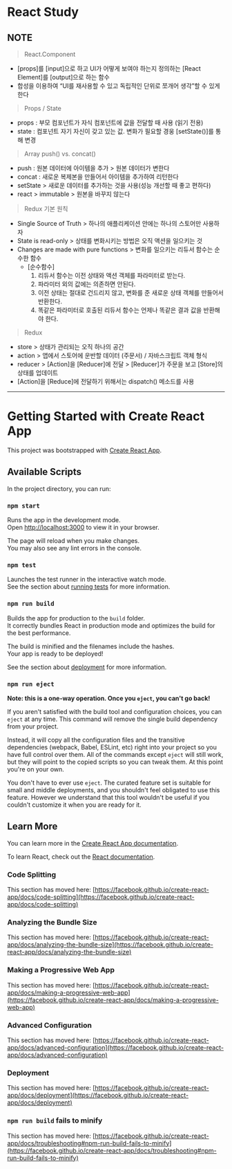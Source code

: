 # React Study
## NOTE

> React.Component
- [props]를 [input]으로 하고 UI가 어떻게 보여야 하는지 정의하는 [React Element]를 [output]으로 하는 함수
- 합성을 이용하여 “UI를 재사용할 수 있고 독립적인 단위로 쪼개어 생각”할 수 있게 한다

> Props / State
- props : 부모 컴포넌트가 자식 컴포넌트에 값을 전달할 때 사용 (읽기 전용)
- state : 컴포넌트 자기 자신이 갖고 있는 값. 변화가 필요할 경웅 [setState()]를 통해 변경

> Array push() vs. concat()
- push : 원본 데이터에 아이템을 추가 > 원본 데이터가 변한다
- concat : 새로운 복제본을 만들어서 아이템을 추가하여 리턴한다
- setState > 새로운 데이터를 추가하는 것을 사용(성능 개선할 때 좋고 편하다)
- react >  immutable > 원본을 바꾸지 않는다

> Redux 기본 원칙
- Single Source of Truth > 하나의 애플리케이션 안에는 하나의 스토어만 사용하자
- State is read-only > 상태를 변화시키는 방법은 오직 액션을 일으키는 것
- Changes are made with pure functions > 변화를 일으키는 리듀서 함수는 순수한 함수
  - [순수함수]
    1. 리듀서 함수는 이전 상태와 액션 객체를 파라미터로 받는다.
    2. 파라미터 외의 값에는 의존하면 안된다.
    3. 이전 상태는 절대로 건드리지 않고, 변화를 준 새로운 상태 객체를 만들어서 반환한다.
    4. 똑같은 파라미터로 호출된 리듀서 함수는 언제나 똑같은 결과 값을 반환해야 한다.

> Redux
- store > 상태가 관리되는 오직 하나의 공간
- action > 앱에서 스토어에 운반할 데이터 (주문서) / 자바스크립트 객체 형식
- reducer > [Action]을 [Reducer]에 전달 > [Reducer]가 주문을 보고 [Store]의 상태를 업데이트 
- [Action]을 [Reduce]에 전달하기 위해서는 dispatch() 메소드를 사용

>  
 

***

# Getting Started with Create React App

This project was bootstrapped with [Create React App](https://github.com/facebook/create-react-app).

## Available Scripts

In the project directory, you can run:

### `npm start`

Runs the app in the development mode.\
Open [http://localhost:3000](http://localhost:3000) to view it in your browser.

The page will reload when you make changes.\
You may also see any lint errors in the console.

### `npm test`

Launches the test runner in the interactive watch mode.\
See the section about [running tests](https://facebook.github.io/create-react-app/docs/running-tests) for more information.

### `npm run build`

Builds the app for production to the `build` folder.\
It correctly bundles React in production mode and optimizes the build for the best performance.

The build is minified and the filenames include the hashes.\
Your app is ready to be deployed!

See the section about [deployment](https://facebook.github.io/create-react-app/docs/deployment) for more information.

### `npm run eject`

**Note: this is a one-way operation. Once you `eject`, you can't go back!**

If you aren't satisfied with the build tool and configuration choices, you can `eject` at any time. This command will remove the single build dependency from your project.

Instead, it will copy all the configuration files and the transitive dependencies (webpack, Babel, ESLint, etc) right into your project so you have full control over them. All of the commands except `eject` will still work, but they will point to the copied scripts so you can tweak them. At this point you're on your own.

You don't have to ever use `eject`. The curated feature set is suitable for small and middle deployments, and you shouldn't feel obligated to use this feature. However we understand that this tool wouldn't be useful if you couldn't customize it when you are ready for it.

## Learn More

You can learn more in the [Create React App documentation](https://facebook.github.io/create-react-app/docs/getting-started).

To learn React, check out the [React documentation](https://reactjs.org/).

### Code Splitting

This section has moved here: [https://facebook.github.io/create-react-app/docs/code-splitting](https://facebook.github.io/create-react-app/docs/code-splitting)

### Analyzing the Bundle Size

This section has moved here: [https://facebook.github.io/create-react-app/docs/analyzing-the-bundle-size](https://facebook.github.io/create-react-app/docs/analyzing-the-bundle-size)

### Making a Progressive Web App

This section has moved here: [https://facebook.github.io/create-react-app/docs/making-a-progressive-web-app](https://facebook.github.io/create-react-app/docs/making-a-progressive-web-app)

### Advanced Configuration

This section has moved here: [https://facebook.github.io/create-react-app/docs/advanced-configuration](https://facebook.github.io/create-react-app/docs/advanced-configuration)

### Deployment

This section has moved here: [https://facebook.github.io/create-react-app/docs/deployment](https://facebook.github.io/create-react-app/docs/deployment)

### `npm run build` fails to minify

This section has moved here: [https://facebook.github.io/create-react-app/docs/troubleshooting#npm-run-build-fails-to-minify](https://facebook.github.io/create-react-app/docs/troubleshooting#npm-run-build-fails-to-minify)
